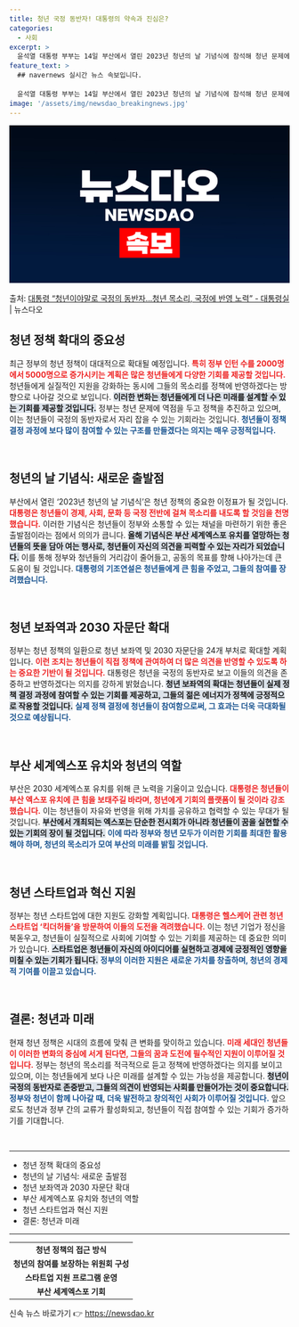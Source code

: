 ```yaml
---
title: 청년 국정 동반자! 대통령의 약속과 진심은?
categories:
  - 사회
excerpt: >
  윤석열 대통령 부부는 14일 부산에서 열린 2023년 청년의 날 기념식에 참석해 청년 문제에 대한 사회적 관…
feature_text: >
  ## navernews 실시간 뉴스 속보입니다.

  윤석열 대통령 부부는 14일 부산에서 열린 2023년 청년의 날 기념식에 참석해 청년 문제에 대한 사회적 관…
image: '/assets/img/newsdao_breakingnews.jpg'
---
```


![뉴스다오 속보](/assets/img/newsdao_breakingnews.jpg)

<p>출처: <a href="https://newsdao.kr/1951" rel="dofollow">대통령 “청년이야말로 국정의 동반자…청년 목소리, 국정에 반영 노력” - 대통령실</a> | 뉴스다오</p>

<h2 data-ke-size="size26">청년 정책 확대의 중요성</h2>
<p data-ke-size="size16">최근 정부의 청년 정책이 대대적으로 확대될 예정입니다. <b><span style="color: #ee2323;">특히 정부 인턴 수를 2000명에서 5000명으로 증가시키는 계획은 많은 청년들에게 다양한 기회를 제공할 것입니다.</span></b> 청년들에게 실질적인 지원을 강화하는 동시에 그들의 목소리를 정책에 반영하겠다는 방향으로 나아갈 것으로 보입니다. <b><span style="background-color: #21538527;">이러한 변화는 청년들에게 더 나은 미래를 설계할 수 있는 기회를 제공할 것입니다.</span></b> 정부는 청년 문제에 역점을 두고 정책을 추진하고 있으며, 이는 청년들이 국정의 동반자로서 자리 잡을 수 있는 기회라는 것입니다. <b><span style="color: #1a5490;">청년들이 정책 결정 과정에 보다 많이 참여할 수 있는 구조를 만들겠다는 의지는 매우 긍정적입니다.</span></b></p>
<p data-ke-size="size16">&nbsp;</p>

<h2 data-ke-size="size26">청년의 날 기념식: 새로운 출발점</h2>
<p data-ke-size="size16">부산에서 열린 ‘2023년 청년의 날 기념식’은 청년 정책의 중요한 이정표가 될 것입니다. <b><span style="color: #ee2323;">대통령은 청년들이 경제, 사회, 문화 등 국정 전반에 걸쳐 목소리를 내도록 할 것임을 천명했습니다.</span></b> 이러한 기념식은 청년들이 정부와 소통할 수 있는 채널을 마련하기 위한 좋은 출발점이라는 점에서 의의가 큽니다. <b><span style="background-color: #21538527;">올해 기념식은 부산 세계엑스포 유치를 열망하는 청년들의 뜻을 담아 여는 행사로, 청년들이 자신의 의견을 피력할 수 있는 자리가 되었습니다.</span></b> 이를 통해 정부와 청년들의 거리감이 줄어들고, 공동의 목표를 향해 나아가는데 큰 도움이 될 것입니다. <b><span style="color: #1a5490;">대통령의 기조연설은 청년들에게 큰 힘을 주었고, 그들의 참여를 장려했습니다.</span></b></p>
<p data-ke-size="size16">&nbsp;</p>

<h2 data-ke-size="size26">청년 보좌역과 2030 자문단 확대</h2>
<p data-ke-size="size16">정부는 청년 정책의 일환으로 청년 보좌역 및 2030 자문단을 24개 부처로 확대할 계획입니다. <b><span style="color: #ee2323;">이런 조치는 청년들이 직접 정책에 관여하여 더 많은 의견을 반영할 수 있도록 하는 중요한 기반이 될 것입니다.</span></b> 대통령은 청년을 국정의 동반자로 보고 이들의 의견을 존중하고 반영하겠다는 의지를 강하게 밝혔습니다. <b><span style="background-color: #21538527;">청년 보좌역의 확대는 청년들이 실제 정책 결정 과정에 참여할 수 있는 기회를 제공하고, 그들의 젊은 에너지가 정책에 긍정적으로 작용할 것입니다.</span></b> <b><span style="color: #1a5490;">실제 정책 결정에 청년들이 참여함으로써, 그 효과는 더욱 극대화될 것으로 예상됩니다.</span></b></p>
<p data-ke-size="size16">&nbsp;</p>

<h2 data-ke-size="size26">부산 세계엑스포 유치와 청년의 역할</h2>
<p data-ke-size="size16">부산은 2030 세계엑스포 유치를 위해 큰 노력을 기울이고 있습니다. <b><span style="color: #ee2323;">대통령은 청년들이 부산 엑스포 유치에 큰 힘을 보태주길 바라며, 청년에게 기회의 플랫폼이 될 것이라 강조했습니다.</span></b> 이는 청년들이 자유와 번영을 위해 가치를 공유하고 협력할 수 있는 무대가 될 것입니다. <b><span style="background-color: #21538527;">부산에서 개최되는 엑스포는 단순한 전시회가 아니라 청년들이 꿈을 실현할 수 있는 기회의 장이 될 것입니다.</span></b> <b><span style="color: #1a5490;">이에 따라 정부와 청년 모두가 이러한 기회를 최대한 활용해야 하며, 청년의 목소리가 모여 부산의 미래를 밝힐 것입니다.</span></b></p>
<p data-ke-size="size16">&nbsp;</p>

<h2 data-ke-size="size26">청년 스타트업과 혁신 지원</h2>
<p data-ke-size="size16">정부는 청년 스타트업에 대한 지원도 강화할 계획입니다. <b><span style="color: #ee2323;">대통령은 헬스케어 관련 청년 스타트업 ‘킥더허들’을 방문하여 이들의 도전을 격려했습니다.</span></b> 이는 청년 기업가 정신을 북돋우고, 청년들이 실질적으로 사회에 기여할 수 있는 기회를 제공하는 데 중요한 의미가 있습니다. <b><span style="background-color: #21538527;">스타트업은 청년들이 자신의 아이디어를 실현하고 경제에 긍정적인 영향을 미칠 수 있는 기회가 됩니다.</span></b> <b><span style="color: #1a5490;">정부의 이러한 지원은 새로운 가치를 창출하며, 청년의 경제적 기여를 이끌고 있습니다.</span></b></p>
<p data-ke-size="size16">&nbsp;</p>

<h2 data-ke-size="size26">결론: 청년과 미래</h2>
<p data-ke-size="size16">현재 청년 정책은 시대의 흐름에 맞춰 큰 변화를 맞이하고 있습니다. <b><span style="color: #ee2323;">미래 세대인 청년들이 이러한 변화의 중심에 서게 된다면, 그들의 꿈과 도전에 필수적인 지원이 이루어질 것입니다.</span></b> 정부는 청년의 목소리를 적극적으로 듣고 정책에 반영하겠다는 의지를 보이고 있으며, 이는 청년들에게 보다 나은 미래를 설계할 수 있는 가능성을 제공합니다. <b><span style="background-color: #21538527;">청년이 국정의 동반자로 존중받고, 그들의 의견이 반영되는 사회를 만들어가는 것이 중요합니다.</span></b> <b><span style="color: #1a5490;">정부와 청년이 함께 나아갈 때, 더욱 발전하고 창의적인 사회가 이루어질 것입니다.</span></b> 앞으로도 청년과 정부 간의 교류가 활성화되고, 청년들이 직접 참여할 수 있는 기회가 증가하기를 기대합니다.</p>
<p data-ke-size="size16">&nbsp;</p>

<hr />
<ul>
  <li>청년 정책 확대의 중요성</li>
  <li>청년의 날 기념식: 새로운 출발점</li>
  <li>청년 보좌역과 2030 자문단 확대</li>
  <li>부산 세계엑스포 유치와 청년의 역할</li>
  <li>청년 스타트업과 혁신 지원</li>
  <li>결론: 청년과 미래</li>
</ul>
<hr />

<table>
  <tr>
    <td style="text-align: center; height: 17px;"><b>청년 정책의 접근 방식</b></td>
  </tr>
  <tr>
    <td style="text-align: center; height: 17px;"><b>청년의 참여를 보장하는 위원회 구성</b></td>
  </tr>
  <tr>
    <td style="text-align: center; height: 17px;"><b>스타트업 지원 프로그램 운영</b></td>
  </tr>
  <tr>
    <td style="text-align: center; height: 17px;"><b>부산 세계엑스포 기회</b></td>
  </tr>
</table>
 

신속 뉴스 바로가기 👉 <a href="https://newsdao.kr" rel="dofollow">https://newsdao.kr</a>


